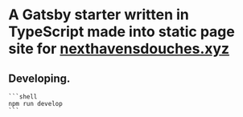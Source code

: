 # A Gatsby starter written in TypeScript made into static page site for [nexthavensdouches.xyz](https://nexthavensdouches.xyz)

## **Developing.**

    ```shell
    npm run develop
    ```
